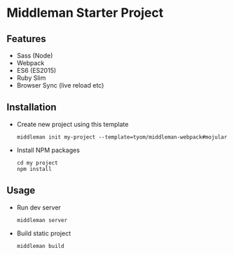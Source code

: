 #  Middleman Starter Project

## Features
 
* Sass (Node)
* Webpack
* ES6 (ES2015)
* Ruby Slim
* Browser Sync (live reload etc)

## Installation

* Create new project using this template 
 
  ```
  middleman init my-project --template=tyom/middleman-webpack#mojular
  ```
* Install NPM packages 

  ```
  cd my project
  npm install
  ```

## Usage

* Run dev server

  ```
  middleman server
  ```
  
* Build static project

  ```
  middleman build
  ```

